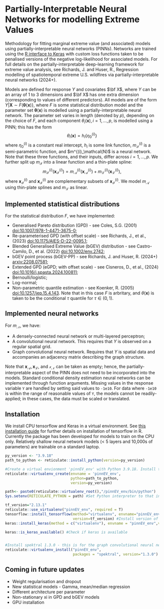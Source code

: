 #  Partially-Interpretable Neural Networks for modelling Extreme Values
Methodology for fitting marginal extreme value (and associated) models using partially-interpretable neural networks (PINNs). Networks are trained using the [R interface to Keras](https://cloud.r-project.org/web/packages/keras/index.html) with custom loss functions taken to be penalised versions of the negative log-likelihood for associated models. For full details on the partially-interpretable deep-learning framework for extreme value analysis, see  Richards, J. and Huser, R., Regression modelling of spatiotemporal extreme U.S. wildfires via partially-interpretable neural networks</i> (2024+).

Models are defined for response $Y$ and covariates $\bf X$, where $Y$ can be an array of 1 to 3 dimensions and $\bf X$ has one extra dimension (corresponding to values of different predictors). All models are of the form $Y | \mathbf{X} \sim F(\boldsymbol{\theta}\{\mathbf{x})\}$, where $F$ is some statistical distribution model and the parameter set $\boldsymbol{\theta}(\mathbf{x})$ is modelled using a partially-interpretable neural network. The parameter set varies in length (denoted by $p$), depending on the choice of $F$, and each component $\theta_i(\mathbf{x}), i=1,\dots,p,$ is modelled using a PINN; this has the form
$$\theta_i(\mathbf{x})=h_i \{ \eta_0^{(i)} \}$$ 
where $\eta_0^{(i)}$ is a constant real intercept, $h_i$ is some link function, $m^{(i)}_\mathcal{I}$ is a semi-parametric function, and $m^{(i)_\mathcal{N}$ is a neural network. Note that these three functions, and their inputs, differ across $i=1,\dots,p$. We further split up $m_\mathcal{I}$ into a linear function and a thin-plate spline:
$$
m_\mathcal{I}^(i)(\mathbf{x}_\mathcal{I}^{(i)})=m_\mathcal{A}^(i)(\mathbf{x}_\mathcal{A}^{(i)})+m_\mathcal{L}^(i)(\mathbf{x}_\mathcal{L}^{(i)}),
$$
where $\mathbf{x}^{(i)}_\mathcal{I}$ and $\mathbf{x}^{(i)}_\mathcal{I}$ are complementary subsets of $\mathbf{x}^{(i)}_\mathcal{I}$. We model $m_\mathcal{A}$ using thin-plate splines and $m_\mathcal{L}$ as linear.



## Implemented statistical distributions

For the statistical distribution $F$, we have implemented:

* Generalised Pareto distribution (GPD) - see Coles, S.G. (2001) [doi:10.1007/978-1-4471-3675-0](https://doi.org/10.1007/978-1-4471-3675-0);
* Re-parameterised GPD (with offset scale) - see Richards, J., et al., (2023) [doi:10.1175/AIES-D-22-0095.1](https://doi.org/10.1175/AIES-D-22-0095.1);
* Blended Generalised Extreme Value (bGEV) distribution - see Castro-Camilo, D., et al. (2022) [doi:10.1002/env.2742](https://doi.org/10.1002/env.2742);
* bGEV point process (bGEV-PP) - see Richards, J. and Huser, R. (2024+) [arxiv:2208.07581](https://arxiv.org/abs/2208.07581);
* Extended GPD (eGPD; with offset scale) - see Cisneros, D., et al., (2024) [doi:10.1016/j.spasta.2024.100811](https://doi.org/10.1016/j.spasta.2024.100811);
* Bernoulli/logistic;
* Log-normal;
* Non-parametric quantile estimation - see Koenker, R. (2005) [doi:10.1257/jep.15.4.143](https://doi.org/10.1257/jep.15.4.143). Note that in this case $F$ is arbritary, and $\theta(\mathbf{x})$ is taken to be the conditional $\tau$ quantile for $\tau\in(0,1)$.

## Implemented neural networks

For $m_\mathcal{N}$, we have:

* A densely-connected neural network or multi-layered perceptron;
* A convolutional neural network. This requires that $Y$ is observed on a regular spatial grid.
* Graph convolutional neural network. Requires that $Y$ is spatial data and accompanies an adjacency matrix describing the graph structure.

Note that $\mathbf{x}_\mathcal{A}, \mathbf{x}_\mathcal{L},$ and $\mathcal{x}_\mathcal{N}$ can be taken as empty; hence, the partially-interpretable aspect of the PINN does not need to be incorporated into the models. Standard conditional density estimation neural networks can be implemented through function arguments. Missing values in the response variable `Y` are handled by setting said values to `-1e10`. For data where `-1e10` is within the range of reasonable values of `Y`, the models cannot be readily-applied; in these cases, the data must be scaled or translated.

## Installation 

We install CPU tensorflow and Keras in a virtual environment. See [this installation guide](https://tensorflow.rstudio.com/install/) for further details on installation of tensorflow in R. Currently the package has been developed for models to train on the CPU only. Relatively shallow neural network models (< 5 layers and 10,000s of parameters) are trainable on a standard laptop.

```r
py_version <- "3.9.18"
path_to_python <- reticulate::install_python(version=py_version)

#Create a virtual envionment 'pinnEV_env' with Python 3.9.18. Install tensorflow  within this environment.
reticulate::virtualenv_create(envname = 'pinnEV_env',
                              python=path_to_python,
                              version=py_version)

path<- paste0(reticulate::virtualenv_root(),"/pinnEV_env/bin/python")
Sys.setenv(RETICULATE_PYTHON = path) #Set Python interpreter to that installed in pinnEV_env

tf_version="2.13.1" 
reticulate::use_virtualenv("pinnEV_env", required = T)
tensorflow::install_tensorflow(method="virtualenv", envname="pinnEV_env",
                               version=tf_version) #Install version of tensorflow in virtual environment
keras::install_keras(method = c("virtualenv"), envname = "pinnEV_env",version=tf_version) #Install keras

keras::is_keras_available() #Check if keras is available


#Install spektral 1.3.0 - this is for the graph convolutional neural networks
reticulate::virtualenv_install("pinnEV_env",
                               packages = "spektral", version="1.3.0")


```

## Coming in future updates 
* Weight regularisation and dropout
* New statistical models - Gamma, mean/median regression
* Different architecture per parameter
* Non-stationary xi in GPD and bGEV models
* GPU installation

